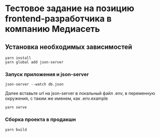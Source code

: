 # Тестовое задание на позицию frontend-разработчика в компанию Медиасеть

## Установка необходимых зависимостей
```
yarn install
yarn global add json-server
```

### Запуск приложения и json-server
```
json-server --watch db.json
```
Далее вставьте url на json-server в локальный файл .env, в переменную окружения,
с таким же именем, как .env.example
```
yarn serve
```

### Сборка проекта в продакшн
```
yarn build
```
